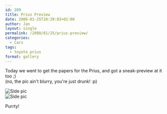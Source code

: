 ```yaml
---
id: 209
title: Prius Preview
date: 2008-01-25T20:39:03+02:00
author: Jan
layout: single
permalink: /2008/01/25/prius-preview/
categories:
  - Cars
tags:
  - toyota prius
format: gallery
---
```

Today we went to get the papers for the Prius, and got a sneak-preview at it too ;)  
(no, the pic ain't blurry, you're just drunk! :p)

![Side pic](/assets/images/2008/01/p1252008-sm.jpg "Side pic")  
![Side pic](/assets/images/2008/01/p1252009-sm.jpg "Side pic") 

Purrty!

